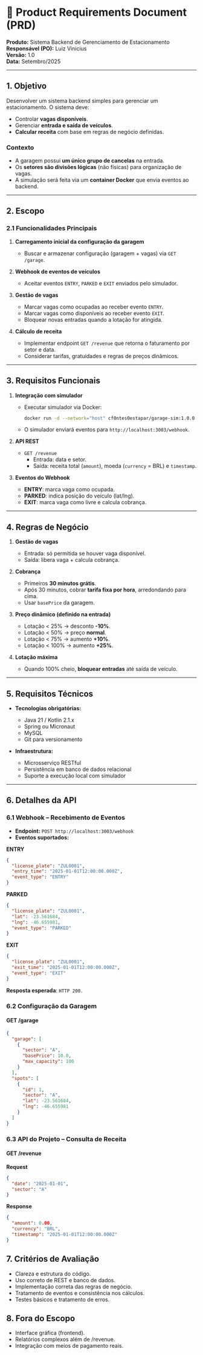 # 📄 Product Requirements Document (PRD)
**Produto:** Sistema Backend de Gerenciamento de Estacionamento  
**Responsável (PO):** Luiz Vinicius  
**Versão:** 1.0  
**Data:** Setembro/2025

---

## 1. Objetivo
Desenvolver um sistema backend simples para gerenciar um estacionamento. O sistema deve:
- Controlar **vagas disponíveis**.
- Gerenciar **entrada e saída de veículos**.
- **Calcular receita** com base em regras de negócio definidas.

### Contexto
- A garagem possui **um único grupo de cancelas** na entrada.
- Os **setores são divisões lógicas** (não físicas) para organização de vagas.
- A simulação será feita via um **container Docker** que envia eventos ao backend.

---

## 2. Escopo

### 2.1 Funcionalidades Principais
1. **Carregamento inicial da configuração da garagem**
    - Buscar e armazenar configuração (garagem + vagas) via `GET /garage`.

2. **Webhook de eventos de veículos**
    - Aceitar eventos `ENTRY`, `PARKED` e `EXIT` enviados pelo simulador.

3. **Gestão de vagas**
    - Marcar vagas como ocupadas ao receber evento `ENTRY`.
    - Marcar vagas como disponíveis ao receber evento `EXIT`.
    - Bloquear novas entradas quando a lotação for atingida.

4. **Cálculo de receita**
    - Implementar endpoint `GET /revenue` que retorna o faturamento por setor e data.
    - Considerar tarifas, gratuidades e regras de preços dinâmicos.

---

## 3. Requisitos Funcionais

1. **Integração com simulador**
    - Executar simulador via Docker:
      ```bash
      docker run -d --network="host" cf0ntes0estapar/garage-sim:1.0.0
      ```  
    - O simulador enviará eventos para `http://localhost:3003/webhook`.

2. **API REST**
    - `GET /revenue`
        - Entrada: data e setor.
        - Saída: receita total (`amount`), moeda (`currency` = BRL) e `timestamp`.

3. **Eventos do Webhook**
    - **ENTRY**: marca vaga como ocupada.
    - **PARKED**: indica posição do veículo (lat/lng).
    - **EXIT**: marca vaga como livre e calcula cobrança.

---

## 4. Regras de Negócio

1. **Gestão de vagas**
    - Entrada: só permitida se houver vaga disponível.
    - Saída: libera vaga + calcula cobrança.

2. **Cobrança**
    - Primeiros **30 minutos grátis**.
    - Após 30 minutos, cobrar **tarifa fixa por hora**, arredondando para cima.
    - Usar `basePrice` da garagem.

3. **Preço dinâmico (definido na entrada)**
    - Lotação < 25% → desconto **-10%**.
    - Lotação < 50% → preço **normal**.
    - Lotação < 75% → aumento **+10%**.
    - Lotação < 100% → aumento **+25%**.

4. **Lotação máxima**
    - Quando 100% cheio, **bloquear entradas** até saída de veículo.

---

## 5. Requisitos Técnicos

- **Tecnologias obrigatórias:**
    - Java 21 / Kotlin 2.1.x
    - Spring ou Micronaut
    - MySQL
    - Git para versionamento

- **Infraestrutura:**
    - Microsserviço RESTful
    - Persistência em banco de dados relacional
    - Suporte a execução local com simulador

---

## 6. Detalhes da API

### 6.1 Webhook – Recebimento de Eventos

- **Endpoint:** `POST http://localhost:3003/webhook`
- **Eventos suportados:**

**ENTRY**
```json
{
  "license_plate": "ZUL0001",
  "entry_time": "2025-01-01T12:00:00.000Z",
  "event_type": "ENTRY"
}
```

**PARKED**
```json
{
  "license_plate": "ZUL0001",
  "lat": -23.561684,
  "lng": -46.655981,
  "event_type": "PARKED"
}
```

**EXIT**
```json
{
  "license_plate": "ZUL0001",
  "exit_time": "2025-01-01T12:00:00.000Z",
  "event_type": "EXIT"
}
```

**Resposta esperada**: ```HTTP 200.```

### 6.2 Configuração da Garagem

#### GET /garage
```json
{
  "garage": [
    {
      "sector": "A",
      "basePrice": 10.0,
      "max_capacity": 100
    }
  ],
  "spots": [
    {
      "id": 1,
      "sector": "A",
      "lat": -23.561684,
      "lng": -46.655981
    }
  ]
}
```

### 6.3 API do Projeto – Consulta de Receita
#### GET /revenue
**Request**
```json
{
  "date": "2025-01-01",
  "sector": "A"
}
```

**Response**
```json
{
  "amount": 0.00,
  "currency": "BRL",
  "timestamp": "2025-01-01T12:00:00.000Z"
}
```

## 7. Critérios de Avaliação

- Clareza e estrutura do código.
- Uso correto de REST e banco de dados.
- Implementação correta das regras de negócio.
- Tratamento de eventos e consistência nos cálculos.
- Testes básicos e tratamento de erros.

## 8. Fora do Escopo
- Interface gráfica (frontend).
- Relatórios complexos além de /revenue.
- Integração com meios de pagamento reais.